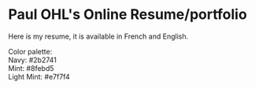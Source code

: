 # Paul OHL's Online Resume/portfolio

Here is my resume, it is available in French and English.

Color palette: <br>
Navy: #2b2741 <br>
Mint: #8febd5 <br>
Light Mint: #e7f7f4
